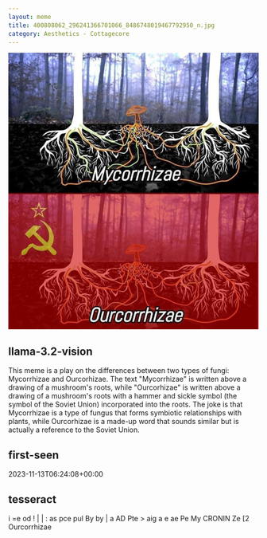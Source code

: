 ```yaml
---
layout: meme
title: 400808062_296241366701066_8486748019467792950_n.jpg
category: Aesthetics - Cottagecore
---
```


<div markdown="0"><a href="400808062_296241366701066_8486748019467792950_n.jpg"><img class="photo" src="400808062_296241366701066_8486748019467792950_n.jpg" /></a>

<h2>llama-3.2-vision</h2>
<p title="Llama-3.2-11B is a really good model that probably gets the visual details right but doesn't understand literary or media references, and often fails to accurately represent the physical arrangement of objects and the implied relationships between the objects.">This meme is a play on the differences between two types of fungi: Mycorrhizae and Ourcorhizae. The text &quot;Mycorrhizae&quot; is written above a drawing of a mushroom&#x27;s roots, while &quot;Ourcorhizae&quot; is written above a drawing of a mushroom&#x27;s roots with a hammer and sickle symbol (the symbol of the Soviet Union) incorporated into the roots. The joke is that Mycorrhizae is a type of fungus that forms symbiotic relationships with plants, while Ourcorhizae is a made-up word that sounds similar but is actually a reference to the Soviet Union.</p>

<h2>first-seen</h2>
<p title="Because Git doesn't preserve file modification times, this metadata file contains the file's modification time when it was added to the library.">2023-11-13T06:24:08+00:00</p>

<h2>tesseract</h2>
<p title="Tesseract is often terrible and just gives a lot of nonsense characters, but it used to be the state of the art, and usually it is better at correctly representing text than llama-3.2-vision-11b.">i =e od ! | | : as pce pul By by | a AD Pte &gt; aig a e ae Pe My CRONIN Ze [2 Ourcorrhizae</p>

</div>

